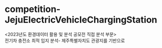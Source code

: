 # competition-JejuElectricVehicleChargingStation
<2023년도 환경데이터 활용 및 분석 공모전 직접 분석 부문>     
전기차 충전소 최적 입지 분석- 제주특별자치도 관광지를 기반으로
